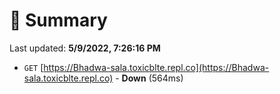 # 📖 Summary
Last updated: **5/9/2022, 7:26:16 PM**

- `GET` [https://Bhadwa-sala.toxicblte.repl.co](https://Bhadwa-sala.toxicblte.repl.co) - **Down** (564ms)
